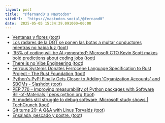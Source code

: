 ```yaml
---
layout: post
title:  "@fernand0's Mastodon"
siteUrl:  "https://mastodon.social/@fernand0"
date:  2025-05-05 15:34:39.091000+00:00
---
```

*  [Ventanas y flores ](https://www.flickr.com/photos/fernand0/54463939255) ([toot](https://mastodon.social/@fernand0/114455955313664499))
*  [Los radares de la DGT se ponen las botas a multar conductores mientras no había luz ](https://www.eldebate.com/motor/20250429/radares-dgt-ponen-botas-multar-conductores-mientras-no-habia-luz_292056.htm) ([toot](https://mastodon.social/@fernand0/114455717626628122))
*  [‘95% of coding will be AI-generated’: Microsoft CTO Kevin Scott makes bold predictions about coding jobs  ](https://www.moneycontrol.com/europe/?url=https://www.moneycontrol.com/technology/95-of-coding-will-be-ai-generated-microsoft-cto-kevin-scott-makes-bold-predictions-about-coding-jobs-article-12982772.html) ([toot](https://mastodon.social/@fernand0/114455482610962295))
*  [There is no Vibe Engineering ](https://serce.me/posts/2025-31-03-there-is-no-vibe-engineerin) ([toot](https://mastodon.social/@fernand0/114455232743849492))
*  [Ferrous Systems Donates Ferrocene Language Specification to Rust Project - The Rust Foundation ](https://rustfoundation.org/media/ferrous-systems-donates-ferrocene-language-specification-to-rust-project) ([toot](https://mastodon.social/@fernand0/114454965698837375))
*  [Python's PyPI Finally Gets Closer to Adding 'Organization Accounts' and SBOMs - Slashdot ](https://developers.slashdot.org/story/25/04/05/0515241/pythons-pypi-finally-gets-closer-to-adding-organization-accounts-and-sbom) ([toot](https://mastodon.social/@fernand0/114454813778609167))
*  [PEP 770 – Improving measurability of Python packages with Software Bill-of-Materials \| peps.python.org ](https://peps.python.org/pep-0770) ([toot](https://mastodon.social/@fernand0/114454479705405309))
*  [AI models still struggle to debug software, Microsoft study shows \| TechCrunch ](https://techcrunch.com/2025/04/10/ai-models-still-struggle-to-debug-software-microsoft-study-shows) ([toot](https://mastodon.social/@fernand0/114454290398925744))
*  [Git turns 20: A Q&A with Linus Torvalds ](https://github.blog/open-source/git/git-turns-20-a-qa-with-linus-torvalds/?ref=news.itsfoss.co) ([toot](https://mastodon.social/@fernand0/114452657671182491))
*  [Ensalada, pescado y postre. ](https://avecesunafoto.wordpress.com/2025/05/03/ensalada-pescado-y-postre) ([toot](https://mastodon.social/@fernand0/114450813572874958))
